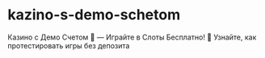 # kazino-s-demo-schetom
Казино с Демо Счетом 🎲 — Играйте в Слоты Бесплатно! 💎 Узнайте, как протестировать игры без депозита
